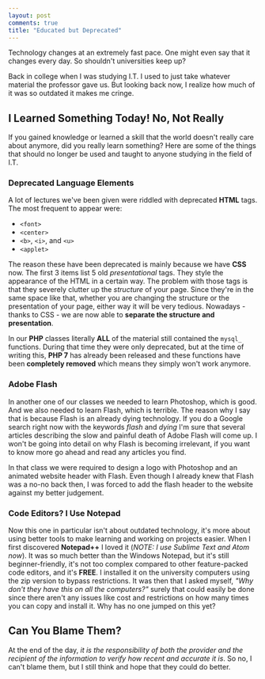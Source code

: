 ```yaml
---
layout: post
comments: true
title: "Educated but Deprecated"
---
```


Technology changes at an extremely fast pace. One might even say that it changes every day. So shouldn't universities keep up?

Back in college when I was studying I.T. I used to just take whatever material the professor gave us. But looking back now, I realize how much of it was so outdated it makes me cringe.

## I Learned Something Today! No, Not Really

If you gained knowledge or learned a skill that the world doesn't really care about anymore, did you really learn something? Here are some of the things that should no longer be used and taught to anyone studying in the field of I.T.

### Deprecated Language Elements

A lot of lectures we've been given were riddled with deprecated **HTML** tags. The most frequent to appear were:

- `<font>`
- `<center>`
- `<b>`, `<i>`, and `<u>`
- `<applet>`

The reason these have been deprecated is mainly because we have **CSS** now. The first 3 items list 5 old *presentational* tags. They style the appearance of the HTML in a certain way. The problem with those tags is that they severely clutter up the *structure* of your page. Since they're in the same space like that, whether you are changing the structure or the presentation of your page, either way it will be very tedious. Nowadays - thanks to CSS - we are now able to **separate the structure and presentation**.

In our **PHP** classes literally **ALL** of the material still contained the `mysql_` functions. During that time they were only deprecated, but at the time of writing this, **PHP 7** has already been released and these functions have been **completely removed** which means they simply won't work anymore.

### Adobe Flash

In another one of our classes we needed to learn Photoshop, which is good. And we also needed to learn Flash, which is terrible. The reason why I say that is because Flash is an already dying technology. If you do a Google search right now with the keywords *flash* and *dying* I'm sure that several articles describing the slow and painful death of Adobe Flash will come up. I won't be going into detail on why Flash is becoming irrelevant, if you want to know more go ahead and read any articles you find.

In that class we were required to design a logo with Photoshop and an animated website header with Flash. Even though I already knew that Flash was a no-no back then, I was forced to add the flash header to the website against my better judgement.

### Code Editors? I Use Notepad

Now this one in particular isn't about outdated technology, it's more about using better tools to make learning and working on projects easier. When I first discovered **Notepad++** I loved it (*NOTE: I use Sublime Text and Atom now*). It was so much better than the Windows Notepad, but it's still beginner-friendly, it's not too complex compared to other feature-packed code editors, and it's **FREE**. I installed it on the university computers using the zip version to bypass restrictions. It was then that I asked myself, *"Why don't they have this on all the computers?"* surely that could easily be done since there aren't any issues like cost and restrictions on how many times you can copy and install it. Why has no one jumped on this yet?

## Can You Blame Them?

At the end of the day, *it is the responsibility of both the provider and the recipient of the information to verify how recent and accurate it is*. So no, I can't blame them, but I still think and hope that they could do better.
